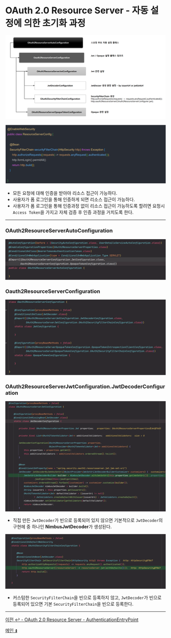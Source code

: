 # OAuth 2.0 Resource Server - 자동 설정에 의한 초기화 과정

![img_9.png](image/img_9.png)

![img_10.png](image/img_10.png)

- 모든 요청에 대해 인증을 받아야 리소스 접근이 가능하다.
- 사용자가 폼 로그인을 통해 인증하게 되면 리소스 접근이 가능하다.
- 사용자가 폼 로그인을 통해 인증과정 없이 리소스 접근이 가능하도록 할려면 요청시 `Access Token`을 가지고 자체 검증 후 인증 과정을 거치도록 한다.

---

### OAuth2ResourceServerAutoConfiguration

![img_11.png](image/img_11.png)

### Oauth2ResourceServerConfiguration

![img_12.png](image/img_12.png)

### OAuth2ResourceServerJwtConfiguration.JwtDecoderConfiguration

![img_13.png](image/img_13.png)

- 직접 만든 `JwtDecoder`가 빈으로 등록되어 있지 않으면 기본적으로 `JwtDecoder`의 구현헤 중 하나인 **NimbusJwtDecoder**가 생성된다.

![img_14.png](image/img_14.png)

- 커스텀한 `SecurityFilterChain`을 빈으로 등록하지 않고, `JwtDecoder`가 빈으로 등록되어 있으면 기본 `SecurityFilterChain`을 빈으로 등록한다.
---

[이전 ↩️ - OAuth 2.0 Resource Server - AuthenticationEntryPoint]()

[메인 ⏫](https://github.com/genesis12345678/TIL/blob/main/Spring/security/oauth/main.md)